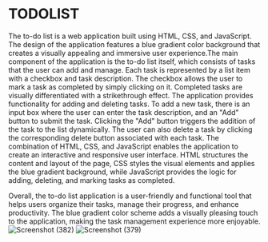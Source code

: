 # TODOLIST
The to-do list is a web application built using HTML, CSS, and JavaScript. The design of the application features a blue gradient color background that creates a visually appealing and immersive user experience.The main component of the application is the to-do list itself, which consists of tasks that the user can add and manage. Each task is represented by a list item with a checkbox and task description. The checkbox allows the user to mark a task as completed by simply clicking on it. Completed tasks are visually differentiated with a strikethrough effect.
The application provides functionality for adding and deleting tasks. To add a new task, there is an input box where the user can enter the task description, and an "Add" button to submit the task. Clicking the "Add" button triggers the addition of the task to the list dynamically. The user can also delete a task by clicking the corresponding delete button associated with each task. The combination of HTML, CSS, and JavaScript enables the application to create an interactive and responsive user interface. HTML structures the content and layout of the page, CSS styles the visual elements and applies the blue gradient background, while JavaScript provides the logic for adding, deleting, and marking tasks as completed.

Overall, the to-do list application is a user-friendly and functional tool that helps users organize their tasks, manage their progress, and enhance productivity. The blue gradient color scheme adds a visually pleasing touch to the application, making the task management experience more enjoyable.
![Screenshot (382)](https://github.com/Manasa-Gautam/TODOLIST/assets/107456171/f8e1fd7e-4061-4d77-b7f9-8495e1bd6c7a)
![Screenshot (379)](https://github.com/Manasa-Gautam/TODOLIST/assets/107456171/b7396415-0e8f-41d4-a64e-d681b8a65595)

